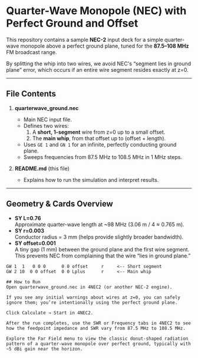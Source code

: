 # Quarter-Wave Monopole (NEC) with Perfect Ground and Offset

This repository contains a sample **NEC-2** input deck for a simple quarter-wave monopole above a perfect ground plane, tuned for the **87.5–108 MHz** FM broadcast range.

By splitting the whip into two wires, we avoid NEC's “segment lies in ground plane” error, which occurs if an entire wire segment resides exactly at z=0.

---

## File Contents

1. **quarterwave_ground.nec**  
   - Main NEC input file.  
   - Defines two wires:
     1. A **short, 1-segment** wire from z=0 up to a small offset.  
     2. The **main whip**, from that offset up to (offset + length).  
   - Uses `GE 1` and `GN 1` for an infinite, perfectly conducting ground plane.  
   - Sweeps frequencies from 87.5 MHz to 108.5 MHz in 1 MHz steps.

2. **README.md** (this file)  
   - Explains how to run the simulation and interpret results.

---

## Geometry & Cards Overview

- **SY L=0.76**  
  Approximate quarter-wave length at ~98 MHz (3.06 m / 4 ≈ 0.765 m).
- **SY r=0.003**  
  Conductor radius = 3 mm (helps provide slightly broader bandwidth).
- **SY offset=0.001**  
  A tiny gap (1 mm) between the ground plane and the first wire segment.  
  This prevents NEC from complaining that the wire “lies in ground plane.”

```text
GW 1  1   0 0 0      0 0 offset     r     <-- Short segment
GW 2 10  0 0 offset  0 0 Lplus      r     <-- Main whip

## How to Run
Open quarterwave_ground.nec in 4NEC2 (or another NEC-2 engine).

If you see any initial warnings about wires at z=0, you can safely ignore them; you’re intentionally using the perfect ground plane.

Click Calculate → Start in 4NEC2.

After the run completes, use the SWR or Frequency tabs in 4NEC2 to see how the feedpoint impedance and SWR vary from 87.5 MHz to 108.5 MHz.

Explore the Far Field menu to view the classic donut-shaped radiation pattern of a quarter-wave monopole over perfect ground, typically with ~5 dBi gain near the horizon.
